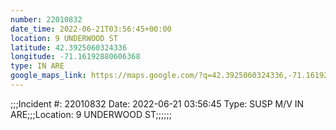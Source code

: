 ```yaml
---
number: 22010832
date_time: 2022-06-21T03:56:45+00:00
location: 9 UNDERWOOD ST
latitude: 42.3925060324336
longitude: -71.16192880606368
type: IN ARE
google_maps_link: https://maps.google.com/?q=42.3925060324336,-71.16192880606368
---
```


;;;Incident #: 22010832  Date: 2022-06-21 03:56:45   Type: SUSP M/V IN ARE;;;Location: 9 UNDERWOOD ST;;;;;;
